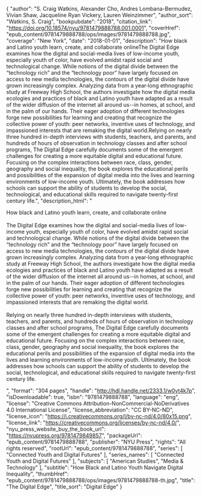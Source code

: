 {
  "author": "S. Craig Watkins, Alexander Cho, Andres Lombana-Bermudez, Vivian Shaw, Jacqueline Ryan Vickery, Lauren Weinzimmer",
  "author_sort": "Watkins, S. Craig",
  "bookpubdate": "2018",
  "citation_link": "https://doi.org/10.18574/nyu/9781479888788.001.0001",
  "coverHref": "epub_content/9781479888788/ops/images/9781479888788.jpg",
  "coverage": "New York",
  "date": "2018-01-01",
  "description": "How black and Latino youth learn, create, and collaborate onlineThe Digital Edge examines how the digital and social-media lives of low-income youth, especially youth of color, have evolved amidst rapid social and technological change. While notions of the digital divide between the “technology rich” and the “technology poor” have largely focused on access to new media technologies, the contours of the digital divide have grown increasingly complex. Analyzing data from a year‐long ethnographic study at Freeway High School, the authors investigate how the digital media ecologies and practices of black and Latino youth have adapted as a result of the wider diffusion of the internet all around us--in homes, at school, and in the palm of our hands. Their eager adoption of different technologies forge new possibilities for learning and creating that recognize the collective power of youth: peer networks, inventive uses of technology, and impassioned interests that are remaking the digital world.Relying on nearly three hundred in-depth interviews with students, teachers, and parents, and hundreds of hours of observation in technology classes and after school programs, The Digital Edge carefully documents some of the emergent challenges for creating a more equitable digital and educational future. Focusing on the complex interactions between race, class, gender, geography and social inequality, the book explores the educational perils and possibilities of the expansion of digital media into the lives and learning environments of low-income youth. Ultimately, the book addresses how schools can support the ability of students to develop the social, technological, and educational skills required to navigate twenty-first century life.",
  "description_html": "<p>How black and Latino youth learn, create, and collaborate online<br><br>The Digital Edge examines how the digital and social-media lives of low-income youth, especially youth of color, have evolved amidst rapid social and technological change. While notions of the digital divide between the “technology rich” and the “technology poor” have largely focused on access to new media technologies, the contours of the digital divide have grown increasingly complex. Analyzing data from a year‐long ethnographic study at Freeway High School, the authors investigate how the digital media ecologies and practices of black and Latino youth have adapted as a result of the wider diffusion of the internet all around us--in homes, at school, and in the palm of our hands. Their eager adoption of different technologies forge new possibilities for learning and creating that recognize the collective power of youth: peer networks, inventive uses of technology, and impassioned interests that are remaking the digital world.<br><br>Relying on nearly three hundred in-depth interviews with students, teachers, and parents, and hundreds of hours of observation in technology classes and after school programs, The Digital Edge carefully documents some of the emergent challenges for creating a more equitable digital and educational future. Focusing on the complex interactions between race, class, gender, geography and social inequality, the book explores the educational perils and possibilities of the expansion of digital media into the lives and learning environments of low-income youth. Ultimately, the book addresses how schools can support the ability of students to develop the social, technological, and educational skills required to navigate twenty-first century life.</p>",
  "format": "304 pages",
  "handle": "http://hdl.handle.net/2333.1/w0vt4k7p",
  "isDownloadable": true,
  "isbn": "9781479888788",
  "language": "eng",
  "license": "Creative Commons Attribution-NonCommercial-NoDerivatives 4.0 International License",
  "license_abbreviation": "CC BY-NC-ND",
  "license_icon": "https://i.creativecommons.org/l/by-nc-nd/4.0/80x15.png",
  "license_link": "https://creativecommons.org/licenses/by-nc-nd/4.0/",
  "nyu_press_website_buy_the_book_url": "https://nyupress.org/9781479849857",
  "packageUrl": "epub_content/9781479888788",
  "publisher": "NYU Press",
  "rights": "All rights reserved",
  "rootUrl": "epub_content/9781479888788",
  "series": [
    "Connected Youth and Digital Futures"
  ],
  "series_names": [
    "Connected Youth and Digital Futures"
  ],
  "subjects": [
    "American Studies",
    "Media & Technology"
  ],
  "subtitle": "How Black and Latino Youth Navigate Digital Inequality",
  "thumbHref": "epub_content/9781479888788/ops/images/9781479888788-th.jpg",
  "title": "The Digital Edge",
  "title_sort": "Digital Edge"
}
